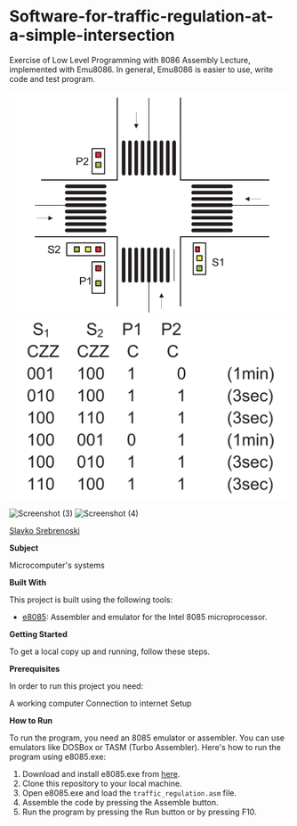 # Software-for-traffic-regulation-at-a-simple-intersection


Exercise of Low Level Programming with 8086 Assembly Lecture, implemented with Emu8086.
In general, Emu8086 is easier to use, write code and test program. 

![Screenshot (1)](https://github.com/slavko444/Software-for-traffic-regulation-at-a-simple-intersection/blob/main/Traffic%20light%20lights%20and%20their%20marking.png)
![Screenshot (2)](https://github.com/slavko444/Software-for-traffic-regulation-at-a-simple-intersection/blob/main/Ligth%20logic.png)

![Screenshot (3)]()
![Screenshot (4)]()


[Slavko Srebrenoski ](https://github.com/slavko444)


**Subject**

Microcomputer's systems

**Built With**

This project is built using the following tools:

- [e8085](https://emu8086-microprocessor-emulator.en.softonic.com/): Assembler and emulator for the Intel 8085 microprocessor.

**Getting Started**

To get a local copy up and running, follow these steps.

**Prerequisites**

In order to run this project you need:

A working computer
Connection to internet
Setup

**How to Run**

To run the program, you need an 8085 emulator or assembler. You can use emulators like DOSBox or TASM (Turbo Assembler). Here's how to run the program using e8085.exe:

1. Download and install e8085.exe from [here](https://emu8086-microprocessor-emulator.en.softonic.com/).
2. Clone this repository to your local machine.
3. Open e8085.exe and load the `traffic_regulation.asm` file.
4. Assemble the code by pressing the Assemble button.
5. Run the program by pressing the Run button or by pressing F10.
